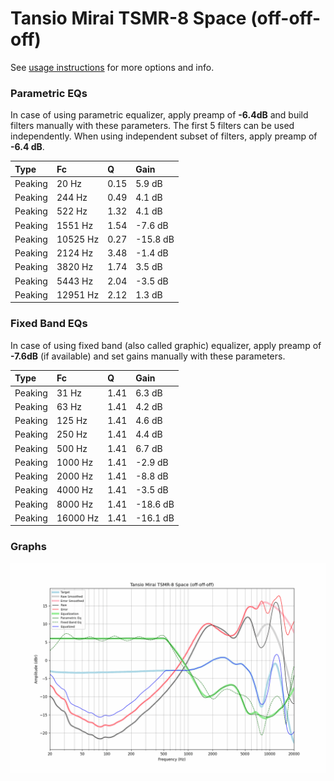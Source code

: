 # Tansio Mirai TSMR-8 Space (off-off-off)
See [usage instructions](https://github.com/jaakkopasanen/AutoEq#usage) for more options and info.

### Parametric EQs
In case of using parametric equalizer, apply preamp of **-6.4dB** and build filters manually
with these parameters. The first 5 filters can be used independently.
When using independent subset of filters, apply preamp of **-6.4 dB**.

| Type    | Fc       |    Q | Gain     |
|:--------|:---------|:-----|:---------|
| Peaking | 20 Hz    | 0.15 | 5.9 dB   |
| Peaking | 244 Hz   | 0.49 | 4.1 dB   |
| Peaking | 522 Hz   | 1.32 | 4.1 dB   |
| Peaking | 1551 Hz  | 1.54 | -7.6 dB  |
| Peaking | 10525 Hz | 0.27 | -15.8 dB |
| Peaking | 2124 Hz  | 3.48 | -1.4 dB  |
| Peaking | 3820 Hz  | 1.74 | 3.5 dB   |
| Peaking | 5443 Hz  | 2.04 | -3.5 dB  |
| Peaking | 12951 Hz | 2.12 | 1.3 dB   |

### Fixed Band EQs
In case of using fixed band (also called graphic) equalizer, apply preamp of **-7.6dB**
(if available) and set gains manually with these parameters.

| Type    | Fc       |    Q | Gain     |
|:--------|:---------|:-----|:---------|
| Peaking | 31 Hz    | 1.41 | 6.3 dB   |
| Peaking | 63 Hz    | 1.41 | 4.2 dB   |
| Peaking | 125 Hz   | 1.41 | 4.6 dB   |
| Peaking | 250 Hz   | 1.41 | 4.4 dB   |
| Peaking | 500 Hz   | 1.41 | 6.7 dB   |
| Peaking | 1000 Hz  | 1.41 | -2.9 dB  |
| Peaking | 2000 Hz  | 1.41 | -8.8 dB  |
| Peaking | 4000 Hz  | 1.41 | -3.5 dB  |
| Peaking | 8000 Hz  | 1.41 | -18.6 dB |
| Peaking | 16000 Hz | 1.41 | -16.1 dB |

### Graphs
![](./Tansio%20Mirai%20TSMR-8%20Space%20(off-off-off).png)